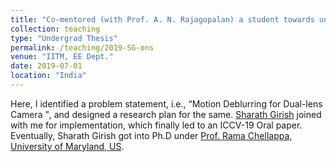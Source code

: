 ```yaml
---
title: "Co-mentored (with Prof. A. N. Rajagopalan) a student towards undergrad project (led to ICCV-19 Oral)"
collection: teaching
type: "Undergrad Thesis"
permalink: /teaching/2019-SG-ons
venue: "IITM, EE Dept."
date: 2019-07-01
location: "India"
---
```

   Here, I identified a problem statement, i.e., <q>Motion Deblurring for Dual-lens Camera </q>, and designed a research plan for the same. <a href="https://www.cs.umd.edu/people/sgirish">Sharath Girish</a> joined with me for implementation, which finally led to an ICCV-19 Oral paper.  Eventually, Sharath Girish got into Ph.D under <a href="http://users.umiacs.umd.edu/~rama/">Prof. Rama Chellappa, University of Maryland, US</a>.
   
